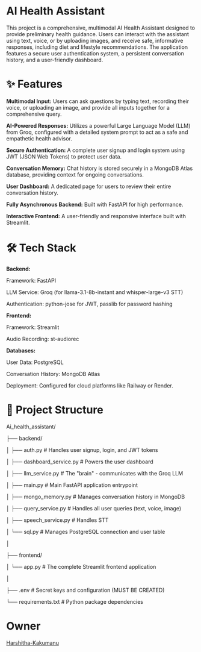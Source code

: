 # AI Health Assistant
This project is a comprehensive, multimodal AI Health Assistant designed to provide preliminary health guidance. Users can interact with the assistant using text, voice, or by uploading images, and receive safe, informative responses, including diet and lifestyle recommendations. The application features a secure user authentication system, a persistent conversation history, and a user-friendly dashboard.

# ✨ Features
**Multimodal Input:** Users can ask questions by typing text, recording their voice, or uploading an image, and provide all inputs together for a comprehensive query.

**AI-Powered Responses:** Utilizes a powerful Large Language Model (LLM) from Groq, configured with a detailed system prompt to act as a safe and empathetic health advisor.

**Secure Authentication:** A complete user signup and login system using JWT (JSON Web Tokens) to protect user data.

**Conversation Memory:** Chat history is stored securely in a MongoDB Atlas database, providing context for ongoing conversations.

**User Dashboard:** A dedicated page for users to review their entire conversation history.

**Fully Asynchronous Backend:** Built with FastAPI for high performance.

**Interactive Frontend:** A user-friendly and responsive interface built with Streamlit.

# 🛠️ Tech Stack
**Backend:**

Framework: FastAPI

LLM Service: Groq (for llama-3.1-8b-instant and whisper-large-v3 STT)

Authentication: python-jose for JWT, passlib for password hashing

**Frontend:**

Framework: Streamlit

Audio Recording: st-audiorec

**Databases:**

User Data: PostgreSQL

Conversation History: MongoDB Atlas

Deployment: Configured for cloud platforms like Railway or Render.

# 📁 Project Structure
Ai_health_assistant/

├── backend/

│   ├── auth.py             # Handles user signup, login, and JWT tokens

│   ├── dashboard_service.py # Powers the user dashboard

│   ├── llm_service.py      # The "brain" - communicates with the Groq LLM

│   ├── main.py             # Main FastAPI application entrypoint

│   ├── mongo_memory.py     # Manages conversation history in MongoDB

│   ├── query_service.py    # Handles all user queries (text, voice, image)

│   ├── speech_service.py   # Handles STT 

│   └── sql.py              # Manages PostgreSQL connection and user table

│

├── frontend/

│   └── app.py # The complete Streamlit frontend application

│

├── .env                    # Secret keys and configuration (MUST BE CREATED)

└── requirements.txt        # Python package dependencies

# Owner
[Harshitha-Kakumanu](https://github.com/Kakumanu-Harshitha)

